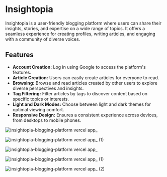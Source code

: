 # Insightopia

Insightopia is a user-friendly blogging platform where users can share their insights, stories, and expertise on a wide range of topics. It offers a seamless experience for creating profiles, writing articles, and engaging with a community of diverse voices.

## Features

- **Account Creation:** Log in using Google to access the platform's features.
- **Article Creation:** Users can easily create articles for everyone to read.
- **Browsing:** Browse and read articles created by other users to explore diverse perspectives and insights.
- **Tag Filtering:** Filter articles by tags to discover content based on specific topics or interests.
- **Light and Dark Modes:** Choose between light and dark themes for optimal viewing comfort.
- **Responsive Design:** Ensures a consistent experience across devices, from desktops to mobile phones.



![insightopia-blogging-platform vercel app_](https://github.com/christosuster/Insightopia-Blogging-Platform/assets/15941653/7fc130ea-d5ed-496d-a41f-b5cd09623d0b)

![insightopia-blogging-platform vercel app_ (1)](https://github.com/christosuster/Insightopia-Blogging-Platform/assets/15941653/9e1996f0-9857-4d8f-9413-6ac03d0b945f)

![insightopia-blogging-platform vercel app_](https://github.com/christosuster/Insightopia-Blogging-Platform/assets/15941653/25d96482-af0c-494e-990d-3b12c822aabc)

![insightopia-blogging-platform vercel app_ (1)](https://github.com/christosuster/Insightopia-Blogging-Platform/assets/15941653/851ae488-a17d-4174-bf88-de5e5d41a493)

![insightopia-blogging-platform vercel app_ (2)](https://github.com/christosuster/Insightopia-Blogging-Platform/assets/15941653/8a0bace6-8641-4e6f-9e59-b17660d98fcb)
